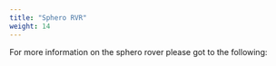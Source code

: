```yaml
---
title: "Sphero RVR"
weight: 14
---
```


For more information on the sphero rover please got to the following: 
